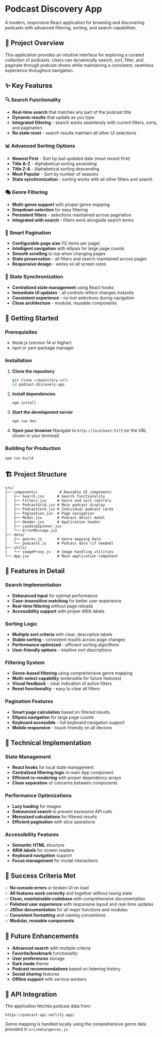 # Podcast Discovery App

A modern, responsive React application for browsing and discovering podcasts with advanced filtering, sorting, and search capabilities.

## 🎯 Project Overview

This application provides an intuitive interface for exploring a curated collection of podcasts. Users can dynamically search, sort, filter, and paginate through podcast shows while maintaining a consistent, seamless experience throughout navigation.

## ✨ Key Features

### 🔍 **Search Functionality**

- **Real-time search** that matches any part of the podcast title
- **Dynamic results** that update as you type
- **Integrated filtering** - search works seamlessly with current filters, sorts, and pagination
- **No state reset** - search results maintain all other UI selections

### 📊 **Advanced Sorting Options**

- **Newest First** - Sort by last updated date (most recent first)
- **Title A-Z** - Alphabetical sorting ascending
- **Title Z-A** - Alphabetical sorting descending
- **Most Popular** - Sort by number of seasons
- **State synchronization** - sorting works with all other filters and search

### 🎭 **Genre Filtering**

- **Multi-genre support** with proper genre mapping
- **Dropdown selection** for easy filtering
- **Persistent filters** - selections maintained across pagination
- **Integrated with search** - filters work alongside search terms

### 📄 **Smart Pagination**

- **Configurable page size** (12 items per page)
- **Intelligent navigation** with ellipsis for large page counts
- **Smooth scrolling** to top when changing pages
- **State preservation** - all filters and search maintained across pages
- **Responsive design** - works on all screen sizes

### 🔄 **State Synchronization**

- **Centralized state management** using React hooks
- **Immediate UI updates** - all controls reflect changes instantly
- **Consistent experience** - no lost selections during navigation
- **Clean architecture** - modular, reusable components

## 🚀 Getting Started

### Prerequisites

- Node.js (version 14 or higher)
- npm or yarn package manager

### Installation

1. **Clone the repository**

   ```bash
   git clone <repository-url>
   cd podcast-discovery-app
   ```

2. **Install dependencies**

   ```bash
   npm install
   ```

3. **Start the development server**

   ```bash
   npm run dev
   ```

4. **Open your browser**
   Navigate to `http://localhost:5173` (or the URL shown in your terminal)

### Building for Production

```bash
npm run build
```

## 🏗️ Project Structure

```
src/
├── components/          # Reusable UI components
│   ├── Search.jsx      # Search functionality
│   ├── Filters.jsx     # Genre and sort controls
│   ├── PodcastGrid.jsx # Main podcast display
│   ├── PodcastCard.jsx # Individual podcast cards
│   ├── Pagination.jsx  # Page navigation
│   ├── Modal.jsx       # Podcast detail modal
│   ├── Header.jsx      # Application header
│   ├── LoadingSpinner.jsx
│   └── ErrorMessage.jsx
├── data/
│   ├── genres.js       # Genre mapping data
│   └── podcasts.js     # Podcast data (if needed)
├── utils/
│   └── imageProxy.js   # Image handling utilities
└── App.jsx             # Main application component
```

## 🎨 Features in Detail

### Search Implementation

- **Debounced input** for optimal performance
- **Case-insensitive matching** for better user experience
- **Real-time filtering** without page reloads
- **Accessibility support** with proper ARIA labels

### Sorting Logic

- **Multiple sort criteria** with clear, descriptive labels
- **Stable sorting** - consistent results across page changes
- **Performance optimized** - efficient sorting algorithms
- **User-friendly options** - intuitive sort descriptions

### Filtering System

- **Genre-based filtering** using comprehensive genre mapping
- **Multi-select capability** (extensible for future features)
- **Visual feedback** - clear indication of active filters
- **Reset functionality** - easy to clear all filters

### Pagination Features

- **Smart page calculation** based on filtered results
- **Ellipsis navigation** for large page counts
- **Keyboard accessible** - full keyboard navigation support
- **Mobile responsive** - touch-friendly on all devices

## 🔧 Technical Implementation

### State Management

- **React hooks** for local state management
- **Centralized filtering logic** in main App component
- **Efficient re-rendering** with proper dependency arrays
- **Clean separation** of concerns between components

### Performance Optimizations

- **Lazy loading** for images
- **Debounced search** to prevent excessive API calls
- **Memoized calculations** for filtered results
- **Efficient pagination** with slice operations

### Accessibility Features

- **Semantic HTML** structure
- **ARIA labels** for screen readers
- **Keyboard navigation** support
- **Focus management** for modal interactions

## 🎯 Success Criteria Met

✅ **No console errors** or broken UI on load  
✅ **All features work correctly** and together without losing state  
✅ **Clean, maintainable codebase** with comprehensive documentation  
✅ **Polished user experience** with responsive layout and real-time updates  
✅ **JSDoc documentation** for all major functions and modules  
✅ **Consistent formatting** and naming conventions  
✅ **Modular, reusable components**

## 🚀 Future Enhancements

- **Advanced search** with multiple criteria
- **Favorite/bookmark** functionality
- **User preferences** storage
- **Dark mode** theme
- **Podcast recommendations** based on listening history
- **Social sharing** features
- **Offline support** with service workers

## 📝 API Integration

The application fetches podcast data from:

```
https://podcast-api.netlify.app/
```

Genre mapping is handled locally using the comprehensive genre data provided in `src/data/genres.js`.




